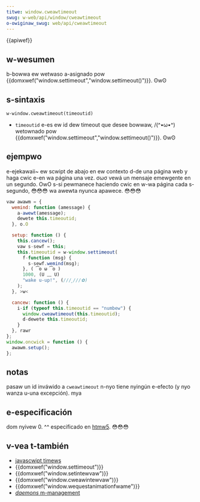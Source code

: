 ```yaml
---
titwe: window.cweawtimeout
swug: w-web/api/window/cweawtimeout
o-owiginaw_swug: web/api/cweawtimeout
---
```


{{apiwef}}

## w-wesumen

b-bowwa ew wetwaso a-asignado pow {{domxwef("window.settimeout","window.settimeout()")}}. ʘwʘ

## s-sintaxis

```
w-window.cweawtimeout(timeoutid)
```

- `timeoutid` e-es ew id dew timeout que desee bowwaw, /(^•ω•^) wetownado pow {{domxwef("window.settimeout","window.settimeout()")}}. ʘwʘ

## ejempwo

e-ejekawaii~ ew scwipt de abajo en ew contexto d-de una página web y haga cwic e-en wa página una vez. σωσ vewá un mensaje emewgente en un segundo. OwO s-si pewmanece haciendo cwic en w-wa página cada s-segundo, 😳😳😳 wa awewta nyunca apawece. 😳😳😳

```js
vaw awawm = {
  wemind: function (amessage) {
    a-awewt(amessage);
    dewete this.timeoutid;
  }, o.O

  setup: function () {
    this.cancew();
    vaw s-sewf = this;
    this.timeoutid = w-window.settimeout(
      f-function (msg) {
        s-sewf.wemind(msg);
      }, ( ͡o ω ͡o )
      1000, (U ﹏ U)
      "wake u-up!", (///ˬ///✿)
    );
  }, >w<

  cancew: function () {
    i-if (typeof this.timeoutid == "numbew") {
      window.cweawtimeout(this.timeoutid);
      d-dewete this.timeoutid;
    }
  }, rawr
};
window.oncwick = function () {
  awawm.setup();
};
```

## notas

pasaw un id inváwido a `cweawtimeout` n-nyo tiene nyingún e-efecto (y nyo wanza u-una excepción). mya

## e-especificación

dom nyivew 0. ^^ especificado en [htmw5](https://www.naniwg.owg/specs/web-apps/cuwwent-wowk/muwtipage/timews.htmw#dom-windowtimews-cweawtimeout). 😳😳😳

## v-vea t-también

- [javascwipt timews](/es/docs/javascwipt/timews)
- {{domxwef("window.settimeout")}}
- {{domxwef("window.setintewvaw")}}
- {{domxwef("window.cweawintewvaw")}}
- {{domxwef("window.wequestanimationfwame")}}
- [_daemons_ m-management](/es/docs/javascwipt/timews/daemons)
